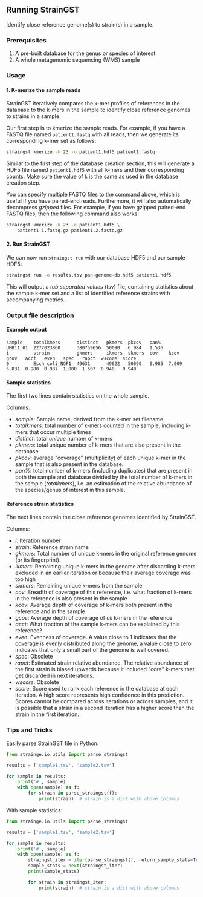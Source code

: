 Running StrainGST
-----------------

Identify close reference genome(s) to strain(s) in a sample.

### Prerequisites

1. A pre-built database for the genus or species of interest
2. A whole metagenomic sequencing (WMS) sample

### Usage

#### 1. K-merize the sample reads

StrainGST iteratively compares the k-mer profiles of references in the database
to the k-mers in the sample to identify close reference genomes to strains in a 
sample. 

Our first step is to kmerize the sample reads. For example, if you have a FASTQ 
file named `patient1.fastq`  with all reads, then we generate its corresponding 
k-mer set as follows:

```bash
straingst kmerize -k 23 -o patient1.hdf5 patient1.fastq
```

Similar to the first step of the database creation section, this will generate 
a HDF5 file named `patient1.hdf5` with all k-mers and their corresponding 
counts. Make sure the value of `k` is the same as used in the 
database creation step.

You can specify multiple FASTQ files to the command above, which is useful if 
you have paired-end reads. Furthermore, it will also automatically decompress 
*gzipped* files. For example, if you have gzipped paired-end FASTQ files, then 
the following command also works:

```bash
straingst kmerize -k 23 -o patient1.hdf5 \
    patient1.1.fastq.gz patient1.2.fastq.gz
```

#### 2. Run StrainGST

We can now run `straingst run` with our database HDF5 and our sample HDF5:

```bash
straingst run -o results.tsv pan-genome-db.hdf5 patient1.hdf5
```

This will output a *tab separated values* (tsv) file, containing statistics 
about the sample k-mer set and a list of identified reference strains with 
accompanying metrics. 

### Output file description

#### Example output

```
sample    totalkmers      distinct   pkmers  pkcov   pan%
UMB11_01  2277023860      380759656  50090   6.984   1.536
i         strain          gkmers     ikmers  skmers  cov    kcov   gcov   acct   even   spec   rapct  wscore  score
0         Esch_coli_NGF1  49631      49622   50090   0.985  7.009  6.831  0.980  0.987  1.000  1.507  0.940   0.940
```

#### Sample statistics

The first two lines contain statistics on the whole sample. 

Columns:

- *sample*: Sample name, derived from the k-mer set filename
- *totalkmers*: total number of k-mers counted in the sample, including k-mers that occur multiple times
- *distinct*: total _unique_ number of k-mers
- *pkmers*: total unique number of k-mers that are also present in the database
- *pkcov*: average "coverage" (multiplicity) of each unique k-mer in the sample that is also present in the database.
- *pan%*: total number of k-mers (including duplicates) that are present in both the sample and database divided by the
    total number of k-mers in the sample (_totalkmers_), i.e. an estimation of the relative abundance of the
    species/genus of interest in this sample.

#### Reference strain statistics

The next lines contain the close reference genomes identified by StrainGST.

Columns:

- *i*: Iteration number
- *strain*: Reference strain name
- *gkmers*: Total number of unique k-mers in the original reference genome (or its fingerprint). 
- *ikmers*: Remaining unique k-mers in the genome after discarding k-mers excluded in an earlier iteration or because
    their average coverage was too high
- *skmers*: Remaining unique k-mers from the sample
- *cov*: Breadth of coverage of this reference, i.e. what fraction of k-mers in the reference is also present in the
    sample
- *kcov*: Average depth of coverage of k-mers both present in the reference and in the sample
- *gcov*: Average depth of coverage of *all* k-mers in the reference
- *acct*: What fraction of the sample k-mers can be explained by this reference?
- *even*: Evenness of coverage. A value close to 1 indicates that the coverage is evenly distributed along the genome,
    a value close to zero indicates that only a small part of the genome is well covered.
- *spec*: Obsolete
- *rapct*: Estimated strain relative abundance. The relative abundance of the first strain is biased upwards because it
    included "core" k-mers that get discarded in next iterations.
- *wscore*: Obsolete
- *score*: Score used to rank each reference in the database at each iteration. A high score represents high confidence
    in this prediction. Scores cannot be compared across iterations or across samples, and it is possible that a strain
    in a second iteration has a higher score than the strain in the first iteration.


### Tips and Tricks

Easily parse StrainGST file in Python:

```python
from strainge.io.utils import parse_straingst

results = ['sample1.tsv', 'sample2.tsv']

for sample in results:
    print('#', sample)
    with open(sample) as f:
        for strain in parse_straingst(f):
            print(strain)  # strain is a dict with above columns
```

With sample statistics:

```python
from strainge.io.utils import parse_straingst

results = ['sample1.tsv', 'sample2.tsv']

for sample in results:
    print('#', sample)
    with open(sample) as f:
        straingst_iter = iter(parse_straingst(f, return_sample_stats=True))
        sample_stats = next(straingst_iter)
        print(sample_stats)

        for strain in straingst_iter:
            print(strain)  # strain is a dict with above columns
```
